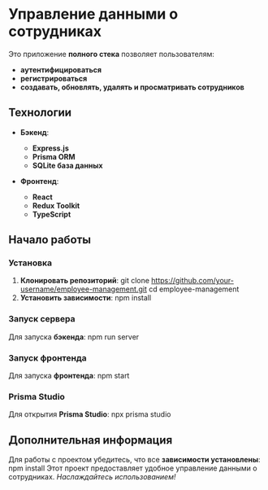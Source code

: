# Управление данными о сотрудниках

Это приложение **полного стека** позволяет пользователям:

- **аутентифицироваться**
- **регистрироваться**
- **создавать, обновлять, удалять и просматривать сотрудников**

## Технологии

- **Бэкенд**:
  - **Express.js**
  - **Prisma ORM**
  - **SQLite база данных**

- **Фронтенд**:
  - **React**
  - **Redux Toolkit**
  - **TypeScript**

## Начало работы

### Установка

1. **Клонировать репозиторий**:
git clone https://github.com/your-username/employee-management.git
cd employee-management
2. **Установить зависимости**:
npm install
### Запуск сервера

Для запуска **бэкенда**:
npm run server
### Запуск фронтенда

Для запуска **фронтенда**:
npm start
### Prisma Studio

Для открытия **Prisma Studio**:
npx prisma studio
## Дополнительная информация

Для работы с проектом убедитесь, что все **зависимости установлены**:
npm install
Этот проект предоставляет удобное управление данными о сотрудниках. *Наслаждайтесь использованием!*
